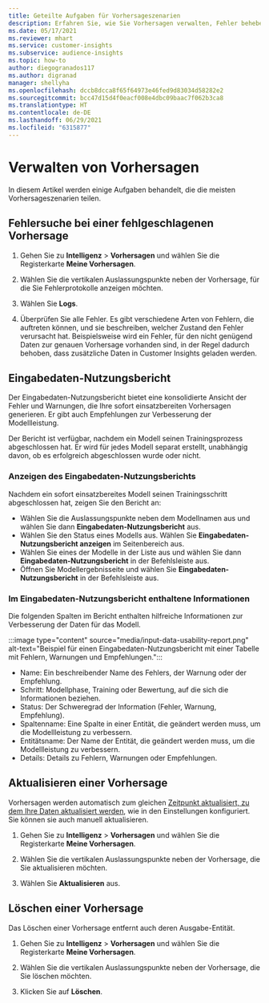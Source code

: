 ```yaml
---
title: Geteilte Aufgaben für Vorhersageszenarien
description: Erfahren Sie, wie Sie Vorhersagen verwalten, Fehler beheben und verfeinern.
ms.date: 05/17/2021
ms.reviewer: mhart
ms.service: customer-insights
ms.subservice: audience-insights
ms.topic: how-to
author: diegogranados117
ms.author: digranad
manager: shellyha
ms.openlocfilehash: dccb8dcca8f65f64973e46fed9d83034d58282e2
ms.sourcegitcommit: bcc47d15d4f0eacf008e4dbc09baac7f062b3ca8
ms.translationtype: HT
ms.contentlocale: de-DE
ms.lasthandoff: 06/29/2021
ms.locfileid: "6315877"
---
```

# <a name="manage-predictions"></a>Verwalten von Vorhersagen

In diesem Artikel werden einige Aufgaben behandelt, die die meisten Vorhersageszenarien teilen.

## <a name="troubleshoot-a-failed-prediction"></a>Fehlersuche bei einer fehlgeschlagenen Vorhersage

1. Gehen Sie zu **Intelligenz** > **Vorhersagen** und wählen Sie die Registerkarte **Meine Vorhersagen**.

1. Wählen Sie die vertikalen Auslassungspunkte neben der Vorhersage, für die Sie Fehlerprotokolle anzeigen möchten.

1. Wählen Sie **Logs**.

1. Überprüfen Sie alle Fehler. Es gibt verschiedene Arten von Fehlern, die auftreten können, und sie beschreiben, welcher Zustand den Fehler verursacht hat. Beispielsweise wird ein Fehler, für den nicht genügend Daten zur genauen Vorhersage vorhanden sind, in der Regel dadurch behoben, dass zusätzliche Daten in Customer Insights geladen werden.

## <a name="input-data-usability-report"></a>Eingabedaten-Nutzungsbericht

Der Eingabedaten-Nutzungsbericht bietet eine konsolidierte Ansicht der Fehler und Warnungen, die Ihre sofort einsatzbereiten Vorhersagen generieren. Er gibt auch Empfehlungen zur Verbesserung der Modellleistung.

Der Bericht ist verfügbar, nachdem ein Modell seinen Trainingsprozess abgeschlossen hat. Er wird für jedes Modell separat erstellt, unabhängig davon, ob es erfolgreich abgeschlossen wurde oder nicht.

### <a name="view-the-input-data-usability-report"></a>Anzeigen des Eingabedaten-Nutzungsberichts

Nachdem ein sofort einsatzbereites Modell seinen Trainingsschritt abgeschlossen hat, zeigen Sie den Bericht an:
- Wählen Sie die Auslassungspunkte neben dem Modellnamen aus und wählen Sie dann **Eingabedaten-Nutzungsbericht** aus.
- Wählen Sie den Status eines Modells aus. Wählen Sie **Eingabedaten-Nutzungsbericht anzeigen** im Seitenbereich aus.
- Wählen Sie eines der Modelle in der Liste aus und wählen Sie dann **Eingabedaten-Nutzungsbericht** in der Befehlsleiste aus.
- Öffnen Sie Modellergebnisseite und wählen Sie **Eingabedaten-Nutzungsbericht** in der Befehlsleiste aus.

### <a name="information-in-the-input-data-usability-report"></a>Im Eingabedaten-Nutzungsbericht enthaltene Informationen

Die folgenden Spalten im Bericht enthalten hilfreiche Informationen zur Verbesserung der Daten für das Modell.

:::image type="content" source="media/input-data-usability-report.png" alt-text="Beispiel für einen Eingabedaten-Nutzungsbericht mit einer Tabelle mit Fehlern, Warnungen und Empfehlungen.":::

- Name: Ein beschreibender Name des Fehlers, der Warnung oder der Empfehlung.
- Schritt: Modellphase, Training oder Bewertung, auf die sich die Informationen beziehen.
- Status: Der Schweregrad der Information (Fehler, Warnung, Empfehlung).
- Spaltenname: Eine Spalte in einer Entität, die geändert werden muss, um die Modellleistung zu verbessern.
- Entitätsname: Der Name der Entität, die geändert werden muss, um die Modellleistung zu verbessern.
- Details: Details zu Fehlern, Warnungen oder Empfehlungen.

## <a name="refresh-a-prediction"></a>Aktualisieren einer Vorhersage

Vorhersagen werden automatisch zum gleichen [Zeitpunkt aktualisiert, zu dem Ihre Daten aktualisiert werden](system.md#schedule-tab), wie in den Einstellungen konfiguriert. Sie können sie auch manuell aktualisieren.

1. Gehen Sie zu **Intelligenz** > **Vorhersagen** und wählen Sie die Registerkarte **Meine Vorhersagen**.

1. Wählen Sie die vertikalen Auslassungspunkte neben der Vorhersage, die Sie aktualisieren möchten.

1. Wählen Sie **Aktualisieren** aus.

## <a name="delete-a-prediction"></a>Löschen einer Vorhersage

Das Löschen einer Vorhersage entfernt auch deren Ausgabe-Entität.

1. Gehen Sie zu **Intelligenz** > **Vorhersagen** und wählen Sie die Registerkarte **Meine Vorhersagen**.

1. Wählen Sie die vertikalen Auslassungspunkte neben der Vorhersage, die Sie löschen möchten.

1. Klicken Sie auf **Löschen**.
